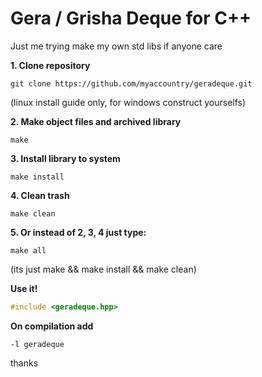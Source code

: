 # Gera / Grisha Deque for C++  
Just me trying make my own std libs if anyone care  
  
**1. Clone repository**  
```Shell
git clone https://github.com/myaccountry/geradeque.git  
```
(linux install guide only, for windows construct yourselfs)  
  
**2. Make object files and archived library**  
```Shell
make
```  
**3. Install library to system**  
```Shell
make install
```  
**4. Clean trash**  
```Shell
make clean
```  
 
**5. Or instead of 2, 3, 4 just type:**  
```Shell
make all
```  
(its just make && make install && make clean)  
  
**Use it!**  
```C++
#include <geradeque.hpp>
```  
**On compilation add**   
```Shell
-l geradeque
```  
  
thanks 
